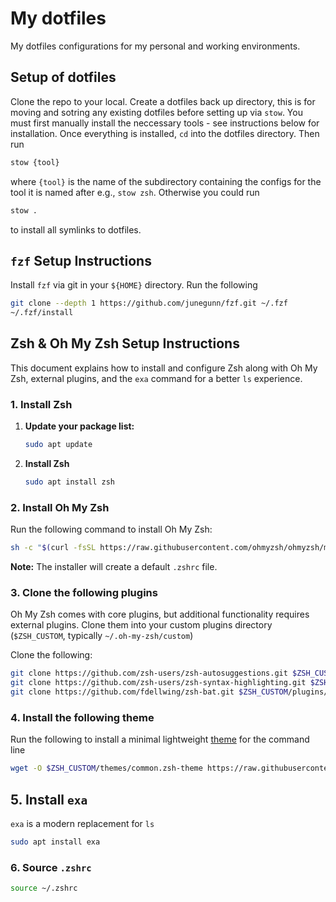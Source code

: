 # My dotfiles

My dotfiles configurations for my personal and working environments.

## Setup of dotfiles

Clone the repo to your local. Create a dotfiles back up directory, this is for moving and sotring any existing dotfiles before setting up via `stow`. You must first manually install the neccessary tools - see instructions below for installation. Once everything is installed, `cd` into the dotfiles directory. Then run

```bash
stow {tool}
```

where `{tool}` is the name of the subdirectory containing the configs for the tool it is named after e.g., `stow zsh`. Otherwise you could run 

```bash
stow .
```

to install all symlinks to dotfiles.

## `fzf` Setup Instructions

Install `fzf` via git in your `${HOME}` directory. Run the following

```bash
git clone --depth 1 https://github.com/junegunn/fzf.git ~/.fzf
~/.fzf/install
```

## Zsh & Oh My Zsh Setup Instructions

This document explains how to install and configure Zsh along with Oh My Zsh, external plugins, and the `exa` command for a better `ls` experience.

### 1. Install Zsh

1. **Update your package list:**

   ```bash
   sudo apt update
    ```

2. **Install Zsh**

   ```bash
   sudo apt install zsh
    ```

### 2. Install Oh My Zsh

Run the following command to install Oh My Zsh:

```bash
sh -c "$(curl -fsSL https://raw.githubusercontent.com/ohmyzsh/ohmyzsh/master/tools/install.sh)"
```

**Note:** The installer will create a default `.zshrc` file.

### 3. Clone the following plugins

Oh My Zsh comes with core plugins, but additional functionality requires external plugins. Clone them into your custom plugins directory (``$ZSH_CUSTOM``, typically ``~/.oh-my-zsh/custom``)

Clone the following:

```bash
git clone https://github.com/zsh-users/zsh-autosuggestions.git $ZSH_CUSTOM/plugins/zsh-autosuggestions
git clone https://github.com/zsh-users/zsh-syntax-highlighting.git $ZSH_CUSTOM/plugins/zsh-syntax-highlighting
git clone https://github.com/fdellwing/zsh-bat.git $ZSH_CUSTOM/plugins/zsh-bat
```

### 4. Install the following theme

Run the following to install a minimal lightweight [theme](https://github.com/jackharrisonsherlock/common) for the command line

```bash
wget -O $ZSH_CUSTOM/themes/common.zsh-theme https://raw.githubusercontent.com/jackharrisonsherlock/common/master/common.zsh-theme
```

## 5. Install `exa`

`exa` is a modern replacement for `ls`

```bash
sudo apt install exa
```

### 6. Source `.zshrc`

```bash
source ~/.zshrc
```
